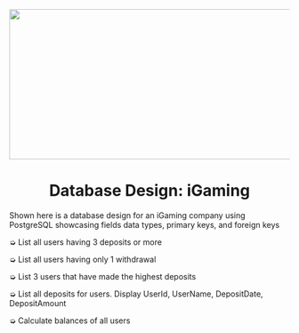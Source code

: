
<div id="header" align="center">
    <img src="https://i.gifer.com/7aKz.gif" width="1000" height="270"/>
</div>
<h1 align="center">Database Design: iGaming</h1>
Shown here is a database design for an iGaming company using PostgreSQL showcasing fields data types, primary keys, and foreign keys



➭ List all users having 3 deposits or more

➭ List all users having only 1 withdrawal 

➭ List 3 users that have made the highest deposits

➭ List all deposits for users. Display UserId, UserName, DepositDate, DepositAmount 

➭ Calculate balances of all users

